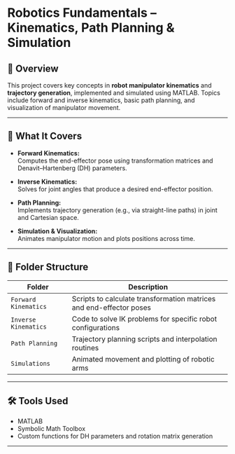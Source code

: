 # Robotics Fundamentals – Kinematics, Path Planning & Simulation

## 📌 Overview
This project covers key concepts in **robot manipulator kinematics** and **trajectory generation**, implemented and simulated using MATLAB. Topics include forward and inverse kinematics, basic path planning, and visualization of manipulator movement.

---

## 🧠 What It Covers

- **Forward Kinematics:**  
  Computes the end-effector pose using transformation matrices and Denavit–Hartenberg (DH) parameters.

- **Inverse Kinematics:**  
  Solves for joint angles that produce a desired end-effector position.

- **Path Planning:**  
  Implements trajectory generation (e.g., via straight-line paths) in joint and Cartesian space.

- **Simulation & Visualization:**  
  Animates manipulator motion and plots positions across time.

---

## 📁 Folder Structure

| Folder | Description |
|--------|-------------|
| `Forward Kinematics` | Scripts to calculate transformation matrices and end-effector poses |
| `Inverse Kinematics` | Code to solve IK problems for specific robot configurations |
| `Path Planning` | Trajectory planning scripts and interpolation routines |
| `Simulations` | Animated movement and plotting of robotic arms |

---

## 🛠 Tools Used

- MATLAB
- Symbolic Math Toolbox
- Custom functions for DH parameters and rotation matrix generation

---


